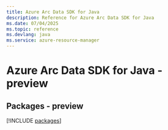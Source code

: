 ```yaml
---
title: Azure Arc Data SDK for Java
description: Reference for Azure Arc Data SDK for Java
ms.date: 07/04/2025
ms.topic: reference
ms.devlang: java
ms.service: azure-resource-manager
---
```

# Azure Arc Data SDK for Java - preview
## Packages - preview
[!INCLUDE [packages](arc-data-index.md)]